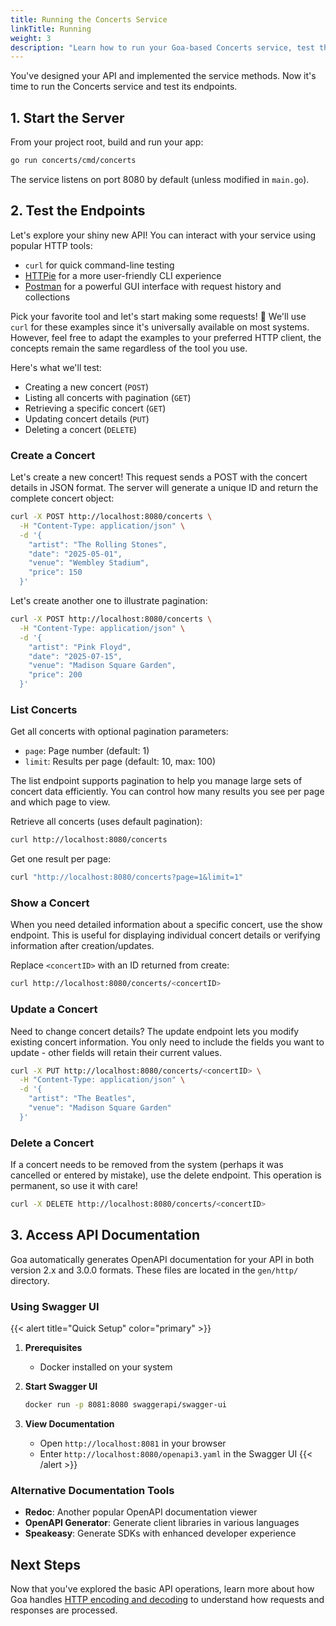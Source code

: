 ```yaml
---
title: Running the Concerts Service
linkTitle: Running
weight: 3
description: "Learn how to run your Goa-based Concerts service, test the REST endpoints using HTTP requests, and explore the auto-generated OpenAPI documentation."
---
```


You've designed your API and implemented the service methods. Now it's time to
run the Concerts service and test its endpoints.

## 1. Start the Server

From your project root, build and run your app:

```bash
go run concerts/cmd/concerts
```

The service listens on port 8080 by default (unless modified in `main.go`).

## 2. Test the Endpoints

Let's explore your shiny new API! You can interact with your service using popular HTTP tools:

- `curl` for quick command-line testing
- [HTTPie](https://httpie.org) for a more user-friendly CLI experience
- [Postman](https://www.postman.com/) for a powerful GUI interface with request history and collections

Pick your favorite tool and let's start making some requests! 🚀
We'll use `curl` for these examples since it's universally available on most
systems. However, feel free to adapt the examples to your preferred HTTP client,
the concepts remain the same regardless of the tool you use.

Here's what we'll test:
- Creating a new concert (`POST`)
- Listing all concerts with pagination (`GET`)
- Retrieving a specific concert (`GET`)
- Updating concert details (`PUT`)
- Deleting a concert (`DELETE`)

### Create a Concert

Let's create a new concert! This request sends a POST with the concert details
in JSON format. The server will generate a unique ID and return the complete
concert object:


```bash
curl -X POST http://localhost:8080/concerts \
  -H "Content-Type: application/json" \
  -d '{
    "artist": "The Rolling Stones",
    "date": "2025-05-01",
    "venue": "Wembley Stadium",
    "price": 150
  }'
```

Let's create another one to illustrate pagination:

```bash
curl -X POST http://localhost:8080/concerts \
  -H "Content-Type: application/json" \
  -d '{
    "artist": "Pink Floyd",
    "date": "2025-07-15", 
    "venue": "Madison Square Garden",
    "price": 200
  }'
```

### List Concerts

Get all concerts with optional pagination parameters:

- `page`: Page number (default: 1)
- `limit`: Results per page (default: 10, max: 100)

The list endpoint supports pagination to help you manage large sets of concert data efficiently. You can control how many results you see per page and which page to view.

Retrieve all concerts (uses default pagination):

```bash
curl http://localhost:8080/concerts
```

Get one result per page:

```bash
curl "http://localhost:8080/concerts?page=1&limit=1"
```

### Show a Concert

When you need detailed information about a specific concert, use the show endpoint. This is useful for displaying individual concert details or verifying information after creation/updates.

Replace `<concertID>` with an ID returned from create:
```bash
curl http://localhost:8080/concerts/<concertID>
```

### Update a Concert

Need to change concert details? The update endpoint lets you modify existing concert information. You only need to include the fields you want to update - other fields will retain their current values.

```bash
curl -X PUT http://localhost:8080/concerts/<concertID> \
  -H "Content-Type: application/json" \
  -d '{
    "artist": "The Beatles",
    "venue": "Madison Square Garden"
  }'
```

### Delete a Concert

If a concert needs to be removed from the system (perhaps it was cancelled or entered by mistake), use the delete endpoint. This operation is permanent, so use it with care!

```bash
curl -X DELETE http://localhost:8080/concerts/<concertID>
```

## 3. Access API Documentation

Goa automatically generates OpenAPI documentation for your API in both version 2.x and 3.0.0 formats. These files are located in the `gen/http/` directory.

### Using Swagger UI

{{< alert title="Quick Setup" color="primary" >}}
1. **Prerequisites**
   - Docker installed on your system

2. **Start Swagger UI**
   ```bash
   docker run -p 8081:8080 swaggerapi/swagger-ui
   ```

3. **View Documentation**
   - Open `http://localhost:8081` in your browser
   - Enter `http://localhost:8080/openapi3.yaml` in the Swagger UI
{{< /alert >}}

### Alternative Documentation Tools

- **Redoc**: Another popular OpenAPI documentation viewer
- **OpenAPI Generator**: Generate client libraries in various languages
- **Speakeasy**: Generate SDKs with enhanced developer experience

## Next Steps

Now that you've explored the basic API operations, learn more about how Goa handles [HTTP encoding and decoding](../4-encoding) to understand how requests and responses are processed.

